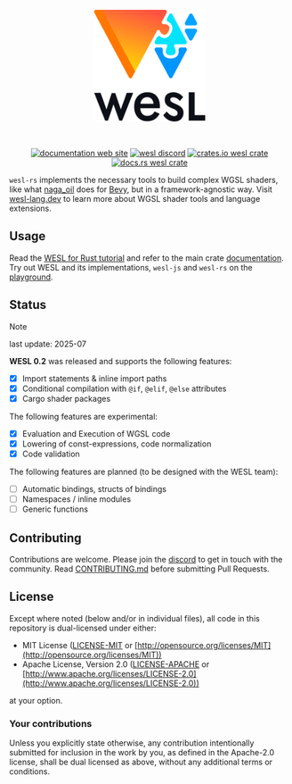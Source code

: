 <!-- markdownlint-disable -->
<p align="center">
  <picture>
    <source media="(prefers-color-scheme: dark)" srcset="https://raw.githubusercontent.com/wgsl-tooling-wg/wesl-spec/main/assets/logo/logo-square-dark.svg">
    <img width="200" height="200" src="https://raw.githubusercontent.com/wgsl-tooling-wg/wesl-spec/main/assets/logo/logo-square-light.svg" alt="WESL logo" />
  </picture>
</p>

<br/>

<p align="center">
  <a href="https://wesl-lang.dev">
    <img
      src="https://img.shields.io/badge/Documentation-0475b6?style=for-the-badge"
      alt="documentation web site"
      /></a>
  <a href="https://discord.gg/5UhkaSu4dt">
    <img 
      src="https://img.shields.io/discord/1275293995152703488?style=for-the-badge&label=Discord"
      alt="wesl discord"
    /></a>
  <a href="https://crates.io/crates/wesl">
    <img 
      src="https://img.shields.io/crates/v/wesl?style=for-the-badge"
      alt="crates.io wesl crate"
    /></a>
  <a href="https://docs.rs/wesl">
    <img
      src="https://img.shields.io/docsrs/wesl?style=for-the-badge" 
      alt="docs.rs wesl crate"
    /></a>
</p>
<!-- markdownlint-enable -->

[docs-rs]: https://docs.rs/wesl
[discord]: https://discord.gg/5UhkaSu4dt
[tutorial]: https://wesl-lang.dev/docs/Getting-Started-Rust
[playground]: https://play.wesl-lang.dev

`wesl-rs` implements the necessary tools to build complex WGSL shaders, like what [naga_oil](https://github.com/bevyengine/naga_oil) does for [Bevy](https://bevyengine.org/), but in a framework-agnostic way. Visit [wesl-lang.dev](https://wesl-lang.dev/) to learn more about WGSL shader tools and language extensions.

## Usage

Read the [WESL for Rust tutorial][tutorial] and refer to the main crate [documentation][docs-rs].
Try out WESL and its implementations, `wesl-js` and `wesl-rs` on the [playground][playground].

## Status

> [!NOTE]
> last update: 2025-07

**WESL 0.2** was released and supports the following features:

* [x] Import statements & inline import paths
* [x] Conditional compilation with `@if`, `@elif`, `@else` attributes
* [x] Cargo shader packages

The following features are experimental:

* [x] Evaluation and Execution of WGSL code
* [x] Lowering of const-expressions, code normalization
* [x] Code validation

The following features are planned (to be designed with the WESL team):

* [ ] Automatic bindings, structs of bindings
* [ ] Namespaces / inline modules
* [ ] Generic functions

## Contributing

Contributions are welcome. Please join the [discord][discord] to get in touch with the community. Read [CONTRIBUTING.md](CONTRIBUTING.md) before submitting Pull Requests.

## License

Except where noted (below and/or in individual files), all code in this repository is dual-licensed under either:

* MIT License ([LICENSE-MIT](LICENSE-MIT) or [http://opensource.org/licenses/MIT](http://opensource.org/licenses/MIT))
* Apache License, Version 2.0 ([LICENSE-APACHE](LICENSE-APACHE) or [http://www.apache.org/licenses/LICENSE-2.0](http://www.apache.org/licenses/LICENSE-2.0))

at your option.

### Your contributions

Unless you explicitly state otherwise,
any contribution intentionally submitted for inclusion in the work by you,
as defined in the Apache-2.0 license,
shall be dual licensed as above,
without any additional terms or conditions.
